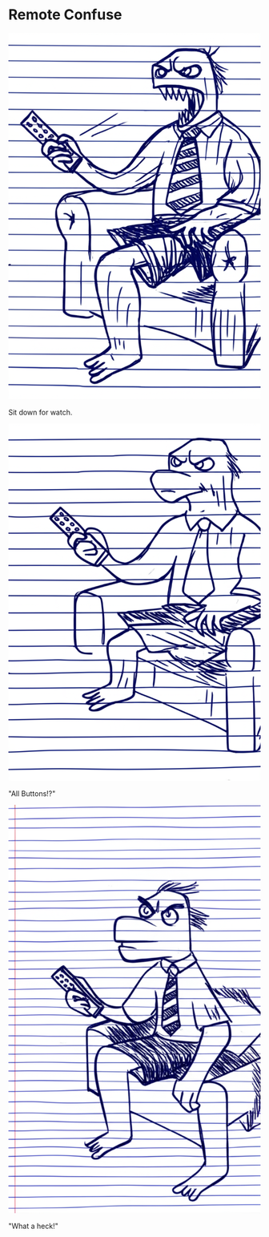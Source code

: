 # Remote Confuse

![Garrey Goosey sits in a chair, holding a remote control, looking determined.](remote-1.png)

Sit down for watch.

![Garrey Goosey stares confusedly at the remote, pressing multiple buttons.](remote-2.png)

"All Buttons!?"

![Garrey Goosey glares angrily at a blank screen and throws the remote.](remote-3.png)

"What a heck!"
